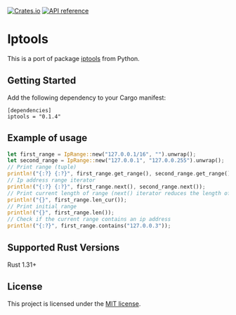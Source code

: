 [![Crates.io](https://img.shields.io/crates/v/iptools.svg)](https://crates.io/crates/iptools)
[![API reference](https://docs.rs/iptools/badge.svg)](https://docs.rs/iptools/0.1.1/iptools/)

# Iptools

This is a port of package [iptools](https://github.com/bd808/python-iptools) from Python.

## Getting Started
Add the following dependency to your Cargo manifest:
```
[dependencies]
iptools = "0.1.4"
```

## Example of usage
```rust
let first_range = IpRange::new("127.0.0.1/16", "").unwrap();
let second_range = IpRange::new("127.0.0.1", "127.0.0.255").unwrap();
// Print range (tuple)
println!("{:?} {:?}", first_range.get_range(), second_range.get_range());
// Ip address range iterator
println!("{:?} {:?}", first_range.next(), second_range.next());
// Print current length of range (next() iterator reduces the length of range)
println!("{}", first_range.len_cur());
// Print initial range
println!("{}", first_range.len());
// Сheck if the current range contains an ip address
println!("{:?}", first_range.contains("127.0.0.3"));
```

## Supported Rust Versions
Rust 1.31+

## License

This project is licensed under the [MIT license](LICENSE).
